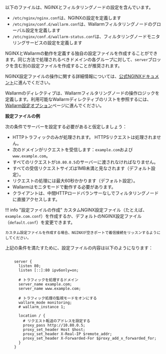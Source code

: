 以下のファイルは、NGINXとフィルタリングノードの設定を含んでいます。

* `/etc/nginx/nginx.conf`は、NGINXの設定を定義します
* `/etc/nginx/conf.d/wallarm.conf`は、Wallarmフィルタリングノードのグローバル設定を定義します
* `/etc/nginx/conf.d/wallarm-status.conf`は、フィルタリングノードモニタリングサービスの設定を定義します

NGINXとWallarmの動作を定義する独自の設定ファイルを作成することができます。同じ方法で処理されるべきドメインの各グループに対して、`server`ブロックを含む別の設定ファイルを作成することが推奨されます。

NGINX設定ファイルの操作に関する詳細情報については、[公式NGINXドキュメント](https://nginx.org/en/docs/beginners_guide.html)に進んでください。

Wallarmのディレクティブは、Wallarmフィルタリングノードの操作ロジックを定義します。利用可能なWallarmディレクティブのリストを参照するには、[ Wallarm設定オプション](configure-parameters-en.md)ページに進んでください。

**設定ファイルの例**

次の条件でサーバーを設定する必要があると仮定しましょう：
* HTTPトラフィックのみが処理されます。 HTTPSリクエストは処理されません。
* 次のドメインがリクエストを受信します：`example.com`および`www.example.com`。
* すべてのリクエストが`10.80.0.5`のサーバーに渡されなければなりません。
* すべての受信リクエストサイズは1MB未満と見なされます（デフォルト設定）。
* リクエストの処理には最大60秒かかります（デフォルト設定）。
* Wallarmはモニタモードで動作する必要があります。
* クライアントは、中間HTTPロードバランサーなしでフィルタリングノードに直接アクセスします。

!!! info "設定ファイルの作成"
    カスタムNGINX設定ファイル（たとえば、`example.com.conf`）を作成するか、デフォルトのNGINX設定ファイル（`default.conf`）を変更できます。

    カスタム設定ファイルを作成する場合、NGINXが空きポートで着信接続をリッスンするようにしてください。

上記の条件を満たすために、設定ファイルの内容は以下のようになります：

```

    server {
      listen 80;
      listen [::]:80 ipv6only=on;

      # トラフィックを処理するドメイン
      server_name example.com; 
      server_name www.example.com;

      # トラフィック処理の監視モードをオンにする
      wallarm_mode monitoring; 
      # wallarm_instance 1;

      location / {
        # リクエスト転送のアドレスを設定する
        proxy_pass http://10.80.0.5; 
        proxy_set_header Host $host;
        proxy_set_header X-Real-IP $remote_addr;
        proxy_set_header X-Forwarded-For $proxy_add_x_forwarded_for;
      }
    }

```
